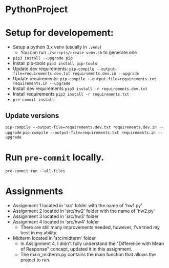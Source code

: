 # PythonProject

# Setup for developement:

- Setup a python 3.x venv (usually in `.venv`)
  - You can run `./scripts/create-venv.sh` to generate one
- `pip3 install --upgrade pip`
- Install pip-tools `pip3 install pip-tools`
- Update dev requirements: `pip-compile --output-file=requirements.dev.txt requirements.dev.in --upgrade`
- Update requirements: `pip-compile --output-file=requirements.txt requirements.in --upgrade`
- Install dev requirements `pip3 install -r requirements.dev.txt`
- Install requirements `pip3 install -r requirements.txt`
- `pre-commit install`

## Update versions

`pip-compile --output-file=requirements.dev.txt requirements.dev.in --upgrade`
`pip-compile --output-file=requirements.txt requirements.in --upgrade`

# Run `pre-commit` locally.

`pre-commit run --all-files`

# Assignments

- Assignment 1 located in 'src' folder with the name of 'hw1.py'
- Assignment 2 located in 'src/hw2' folder with the name of 'hw2.py'
- Assignment 3 located in 'src/hw3' folder
- Assignment 4 located in 'src/hw4' folder
  - There are still many improvements needed, however, I've tried my best in my ability.
- Midterm located in 'src/midterm' folder
  - In Assignment 4, I didn't fully understand the "Difference with Mean of Response" concept, updated it in this assignment.
  - The main_midterm.py contains the main function that allows the project to run.
